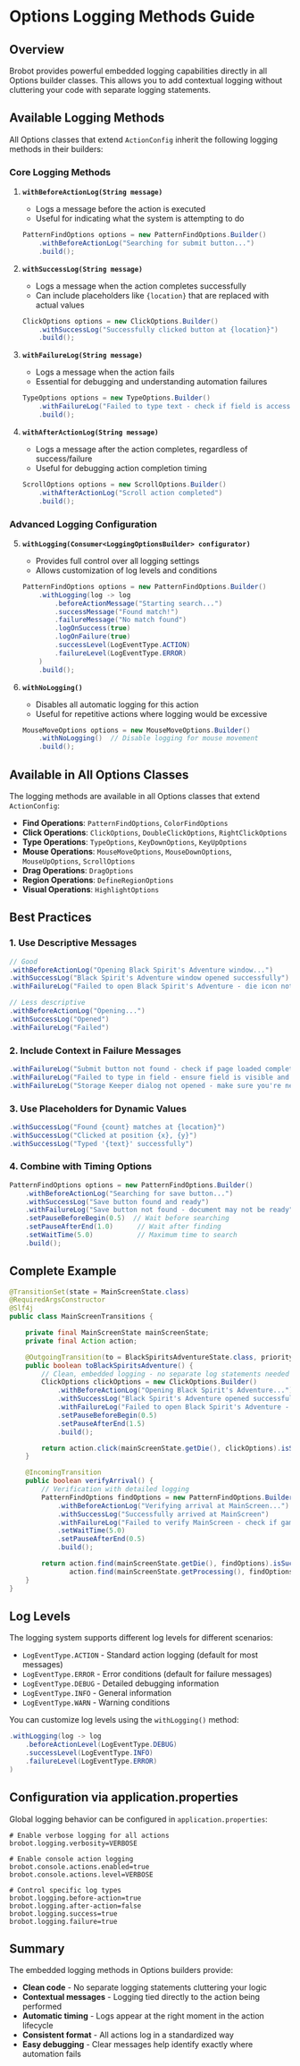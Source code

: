 # Options Logging Methods Guide

## Overview

Brobot provides powerful embedded logging capabilities directly in all Options builder classes. This allows you to add contextual logging without cluttering your code with separate logging statements.

## Available Logging Methods

All Options classes that extend `ActionConfig` inherit the following logging methods in their builders:

### Core Logging Methods

1. **`withBeforeActionLog(String message)`**
   - Logs a message before the action is executed
   - Useful for indicating what the system is attempting to do
   ```java
   PatternFindOptions options = new PatternFindOptions.Builder()
       .withBeforeActionLog("Searching for submit button...")
       .build();
   ```

2. **`withSuccessLog(String message)`**
   - Logs a message when the action completes successfully
   - Can include placeholders like `{location}` that are replaced with actual values
   ```java
   ClickOptions options = new ClickOptions.Builder()
       .withSuccessLog("Successfully clicked button at {location}")
       .build();
   ```

3. **`withFailureLog(String message)`**
   - Logs a message when the action fails
   - Essential for debugging and understanding automation failures
   ```java
   TypeOptions options = new TypeOptions.Builder()
       .withFailureLog("Failed to type text - check if field is accessible")
       .build();
   ```

4. **`withAfterActionLog(String message)`**
   - Logs a message after the action completes, regardless of success/failure
   - Useful for debugging action completion timing
   ```java
   ScrollOptions options = new ScrollOptions.Builder()
       .withAfterActionLog("Scroll action completed")
       .build();
   ```

### Advanced Logging Configuration

5. **`withLogging(Consumer<LoggingOptionsBuilder> configurator)`**
   - Provides full control over all logging settings
   - Allows customization of log levels and conditions
   ```java
   PatternFindOptions options = new PatternFindOptions.Builder()
       .withLogging(log -> log
           .beforeActionMessage("Starting search...")
           .successMessage("Found match!")
           .failureMessage("No match found")
           .logOnSuccess(true)
           .logOnFailure(true)
           .successLevel(LogEventType.ACTION)
           .failureLevel(LogEventType.ERROR)
       )
       .build();
   ```

6. **`withNoLogging()`**
   - Disables all automatic logging for this action
   - Useful for repetitive actions where logging would be excessive
   ```java
   MouseMoveOptions options = new MouseMoveOptions.Builder()
       .withNoLogging()  // Disable logging for mouse movement
       .build();
   ```

## Available in All Options Classes

The logging methods are available in all Options classes that extend `ActionConfig`:

- **Find Operations**: `PatternFindOptions`, `ColorFindOptions`
- **Click Operations**: `ClickOptions`, `DoubleClickOptions`, `RightClickOptions`
- **Type Operations**: `TypeOptions`, `KeyDownOptions`, `KeyUpOptions`
- **Mouse Operations**: `MouseMoveOptions`, `MouseDownOptions`, `MouseUpOptions`, `ScrollOptions`
- **Drag Operations**: `DragOptions`
- **Region Operations**: `DefineRegionOptions`
- **Visual Operations**: `HighlightOptions`

## Best Practices

### 1. Use Descriptive Messages
```java
// Good
.withBeforeActionLog("Opening Black Spirit's Adventure window...")
.withSuccessLog("Black Spirit's Adventure window opened successfully")
.withFailureLog("Failed to open Black Spirit's Adventure - die icon not found")

// Less descriptive
.withBeforeActionLog("Opening...")
.withSuccessLog("Opened")
.withFailureLog("Failed")
```

### 2. Include Context in Failure Messages
```java
.withFailureLog("Submit button not found - check if page loaded completely")
.withFailureLog("Failed to type in field - ensure field is visible and not disabled")
.withFailureLog("Storage Keeper dialog not opened - make sure you're near the NPC")
```

### 3. Use Placeholders for Dynamic Values
```java
.withSuccessLog("Found {count} matches at {location}")
.withSuccessLog("Clicked at position {x}, {y}")
.withSuccessLog("Typed '{text}' successfully")
```

### 4. Combine with Timing Options
```java
PatternFindOptions options = new PatternFindOptions.Builder()
    .withBeforeActionLog("Searching for save button...")
    .withSuccessLog("Save button found and ready")
    .withFailureLog("Save button not found - document may not be ready")
    .setPauseBeforeBegin(0.5)  // Wait before searching
    .setPauseAfterEnd(1.0)      // Wait after finding
    .setWaitTime(5.0)           // Maximum time to search
    .build();
```

## Complete Example

```java
@TransitionSet(state = MainScreenState.class)
@RequiredArgsConstructor
@Slf4j
public class MainScreenTransitions {

    private final MainScreenState mainScreenState;
    private final Action action;

    @OutgoingTransition(to = BlackSpiritsAdventureState.class, priority = 1)
    public boolean toBlackSpiritsAdventure() {
        // Clean, embedded logging - no separate log statements needed
        ClickOptions clickOptions = new ClickOptions.Builder()
            .withBeforeActionLog("Opening Black Spirit's Adventure...")
            .withSuccessLog("Black Spirit's Adventure opened successfully")
            .withFailureLog("Failed to open Black Spirit's Adventure - die icon not found")
            .setPauseBeforeBegin(0.5)
            .setPauseAfterEnd(1.5)
            .build();

        return action.click(mainScreenState.getDie(), clickOptions).isSuccess();
    }

    @IncomingTransition
    public boolean verifyArrival() {
        // Verification with detailed logging
        PatternFindOptions findOptions = new PatternFindOptions.Builder()
            .withBeforeActionLog("Verifying arrival at MainScreen...")
            .withSuccessLog("Successfully arrived at MainScreen")
            .withFailureLog("Failed to verify MainScreen - check if game is running")
            .setWaitTime(5.0)
            .setPauseAfterEnd(0.5)
            .build();

        return action.find(mainScreenState.getDie(), findOptions).isSuccess() ||
               action.find(mainScreenState.getProcessing(), findOptions).isSuccess();
    }
}
```

## Log Levels

The logging system supports different log levels for different scenarios:

- `LogEventType.ACTION` - Standard action logging (default for most messages)
- `LogEventType.ERROR` - Error conditions (default for failure messages)
- `LogEventType.DEBUG` - Detailed debugging information
- `LogEventType.INFO` - General information
- `LogEventType.WARN` - Warning conditions

You can customize log levels using the `withLogging()` method:

```java
.withLogging(log -> log
    .beforeActionLevel(LogEventType.DEBUG)
    .successLevel(LogEventType.INFO)
    .failureLevel(LogEventType.ERROR)
)
```

## Configuration via application.properties

Global logging behavior can be configured in `application.properties`:

```properties
# Enable verbose logging for all actions
brobot.logging.verbosity=VERBOSE

# Enable console action logging
brobot.console.actions.enabled=true
brobot.console.actions.level=VERBOSE

# Control specific log types
brobot.logging.before-action=true
brobot.logging.after-action=false
brobot.logging.success=true
brobot.logging.failure=true
```

## Summary

The embedded logging methods in Options builders provide:
- **Clean code** - No separate logging statements cluttering your logic
- **Contextual messages** - Logging tied directly to the action being performed
- **Automatic timing** - Logs appear at the right moment in the action lifecycle
- **Consistent format** - All actions log in a standardized way
- **Easy debugging** - Clear messages help identify exactly where automation fails